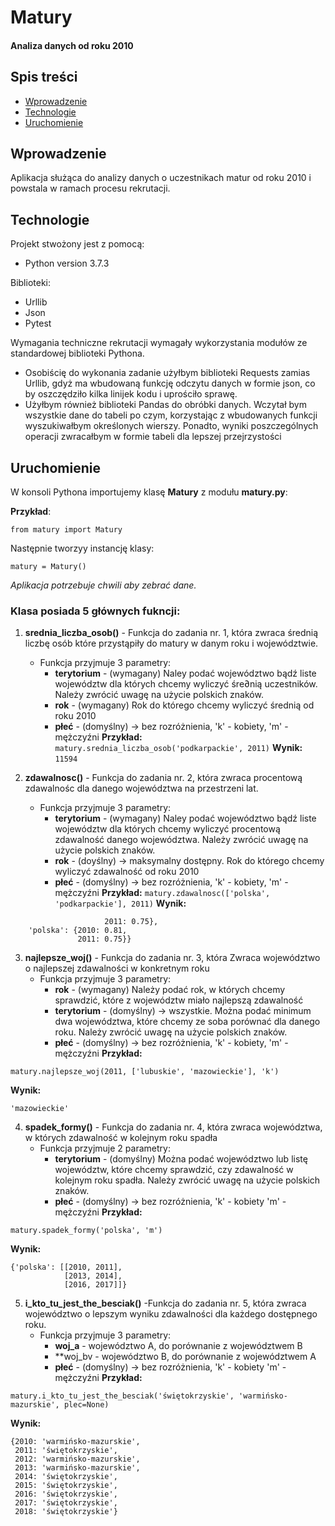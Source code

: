 # Matury 
#### Analiza danych od roku 2010

## Spis treści
* [Wprowadzenie](#wprowadzenie)
* [Technologie](#technologie)
* [Uruchomienie](#uruchomienie)

## Wprowadzenie
Aplikacja służąca do analizy danych o uczestnikach matur od roku 2010 i powstala w ramach procesu rekrutacji.

## Technologie
Projekt stwożony jest z pomocą:
* Python version 3.7.3

Biblioteki:
* Urllib
* Json
* Pytest

Wymagania techniczne rekrutacji wymagały wykorzystania modułów ze standardowej biblioteki Pythona.
- Osobiścię do wykonania zadanie użyłbym biblioteki Requests zamias Urllib, gdyż ma wbudowaną funkcję odczytu danych 
w formie json, co by oszczędziło kilka linijek kodu i uprościło sprawę.
- Użyłbym również biblioteki Pandas do obróbki danych. Wczytał bym wszystkie dane do tabeli po czym, korzystając
z wbudowanych funkcji wyszukiwałbym określonych wierszy. Ponadto, wyniki poszczególnych operacji zwracałbym w formie 
tabeli dla lepszej przejrzystości

## Uruchomienie

W konsoli Pythona importujemy klasę **Matury** z modułu **matury.py**:


**Przykład**:

```
from matury import Matury
```

Następnie tworzyy instancję klasy:
```
matury = Matury()
```
*Aplikacja potrzebuje chwili aby zebrać dane.*

### Klasa posiada 5 głównych fukncji:

1. **srednia_liczba_osob()** - Funkcja do zadania nr. 1, która zwraca średnią liczbę osób które przystąpiły do matury w danym roku i województwie.
    * Funkcja przyjmuje 3 parametry:
        - **terytorium** - (wymagany) Naley podać województwo bądź liste województw dla których chcemy 
                        wyliczyć śre∂nią uczestników. Należy zwrócić uwagę na użycie polskich znaków.   
        - **rok** - (wymagany) Rok do którego chcemy wyliczyć średnią od roku 2010
        - **płeć** - (domyślny) -> bez rozróżnienia, 'k' - kobiety, 'm' - mężczyźni
**Przykład:**
```matury.srednia_liczba_osob('podkarpackie', 2011)```
**Wynik:**
```11594```
        
2. **zdawalnosc()** - Funkcja do zadania nr. 2, która zwraca procentową zdawalnośc dla danego województwa na przestrzeni lat. 
    * Funkcja przyjmuje 3 parametry:
        - **terytorium** - (wymagany) Naley podać województwo bądź liste województw dla których chcemy 
                        wyliczyć procentową zdawalność danego województwa. Należy zwrócić uwagę 
                        na użycie polskich znaków.   
        - **rok** - (doyślny) -> maksymalny dostępny. Rok do którego chcemy wyliczyć zdawalność od roku 2010
        - **płeć** - (domyślny) -> bez rozróżnienia, 'k' - kobiety, 'm' - mężczyźni
**Przykład:**
```matury.zdawalnosc(['polska', 'podkarpackie'], 2011)```
**Wynik:**
```{'podkarpackie': {2010: 0.81, 
                     2011: 0.75}, 
    'polska': {2010: 0.81, 
               2011: 0.75}}
```
                    
3. **najlepsze_woj()** - Funkcja do zadania nr. 3, która Zwraca województwo o najlepszej zdawalności w konkretnym roku
    * Funkcja przyjmuje 3 parametry:
        - **rok** - (wymagany) Należy podać rok, w których chcemy sprawdzić, które z województw miało najlepszą zdawalność
        - **terytorium** - (domyślny) -> wszystkie. Można podać minimum dwa województwa, które chcemy ze soba porównać dla 
                        danego roku. Należy zwrócić uwagę na użycie polskich znaków.  
        - **płeć** - (domyślny) -> bez rozróżnienia, 'k' - kobiety, 'm' - mężczyźni
**Przykład:**
```
matury.najlepsze_woj(2011, ['lubuskie', 'mazowieckie'], 'k')
```
**Wynik:**
```
'mazowieckie'
```        
4. **spadek_formy()** - Funkcja do zadania nr. 4, która zwraca województwa, w których zdawalność w kolejnym roku spadła
    * Funkcja przyjmuje 2 parametry:
        - **terytorium** - (domyślny) Można podać województwo lub listę województw, które chcemy sprawdzić, czy zdawalność w kolejnym roku spadła. Należy zwrócić uwagę na użycie polskich znaków.  
        - **płeć** - (domyślny) -> bez rozróżnienia, 'k' - kobiety 'm' - mężczyźni
 **Przykład:**
 ```
 matury.spadek_formy('polska', 'm')
 ```
 **Wynik:**
 ```
 {'polska': [[2010, 2011], 
             [2013, 2014], 
             [2016, 2017]]}
 ```
5. **i_kto_tu_jest_the_besciak()** -Funkcja do zadania nr. 5, która zwraca województwo o lepszym wyniku zdawalności dla każdego dostępnego roku.
    * Funkcja przyjmuje 3 parametry:
        - **woj_a** - województwo A, do porównanie z województwem B
        - **woj_bv - województwo B, do porównanie z województwem A
        - **płeć** - (domyślny) -> bez rozróżnienia, 'k' - kobiety 'm' - mężczyźni
**Przykład:**
```
matury.i_kto_tu_jest_the_besciak('świętokrzyskie', 'warmińsko-mazurskie', plec=None)
```
**Wynik:**
```
{2010: 'warmińsko-mazurskie',
 2011: 'świętokrzyskie',
 2012: 'warmińsko-mazurskie',
 2013: 'warmińsko-mazurskie',
 2014: 'świętokrzyskie',
 2015: 'świętokrzyskie',
 2016: 'świętokrzyskie',
 2017: 'świętokrzyskie',
 2018: 'świętokrzyskie'}
```        

